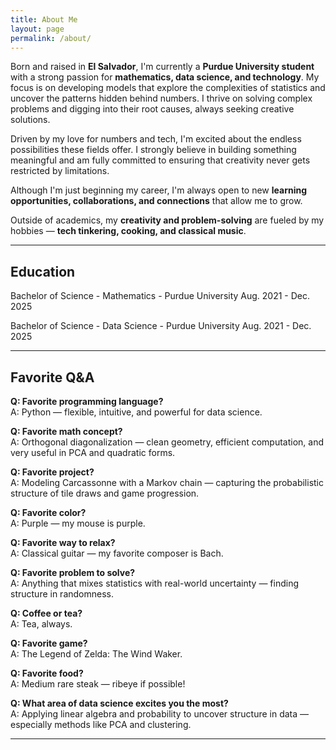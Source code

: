 ```yaml
---
title: About Me
layout: page
permalink: /about/
---
```



Born and raised in **El Salvador**, I'm currently a **Purdue University student** with a strong passion for **mathematics, data science, and technology**. My focus is on developing models that explore the complexities of statistics and uncover the patterns hidden behind numbers. I thrive on solving complex problems and digging into their root causes, always seeking creative solutions.

Driven by my love for numbers and tech, I'm excited about the endless possibilities these fields offer. I strongly believe in building something meaningful and am fully committed to ensuring that creativity never gets restricted by limitations.

Although I'm just beginning my career, I'm always open to new **learning opportunities, collaborations, and connections** that allow me to grow.

Outside of academics, my **creativity and problem-solving** are fueled by my hobbies — **tech tinkering, cooking, and classical music**.

---

## Education
Bachelor of Science - Mathematics - Purdue University Aug. 2021 - Dec. 2025


Bachelor of Science - Data Science - Purdue University Aug. 2021 - Dec. 2025


---

## Favorite Q&A

**Q: Favorite programming language?**  
A: Python — flexible, intuitive, and powerful for data science.

**Q: Favorite math concept?**  
A: Orthogonal diagonalization — clean geometry, efficient computation, and very useful in PCA and quadratic forms.

**Q: Favorite project?**  
A: Modeling Carcassonne with a Markov chain — capturing the probabilistic structure of tile draws and game progression.

**Q: Favorite color?**  
A: Purple — my mouse is purple.

**Q: Favorite way to relax?**  
A: Classical guitar — my favorite composer is Bach.

**Q: Favorite problem to solve?**  
A: Anything that mixes statistics with real-world uncertainty — finding structure in randomness.

**Q: Coffee or tea?**  
A: Tea, always.

**Q: Favorite game?**  
A: The Legend of Zelda: The Wind Waker.

**Q: Favorite food?**  
A: Medium rare steak — ribeye if possible!

**Q: What area of data science excites you the most?**  
A: Applying linear algebra and probability to uncover structure in data — especially methods like PCA and clustering.



---
